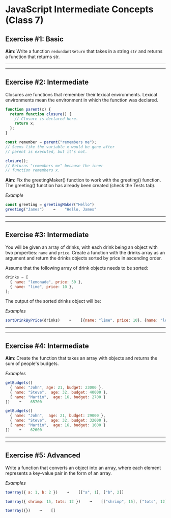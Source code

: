 # JavaScript Intermediate Concepts (Class 7)

## Exercise #1: Basic

**Aim**: Write a function `redundantReturn` that takes in a string `str` and returns a function that returns str.

---

---

## Exercise #2: Intermediate

Closures are functions that remember their lexical environments. Lexical environments mean the environment in which the function was declared.

```javascript
function parent(x) {
  return function closure() {
    // Closure is declared here.
    return x;
  };
}

const remember = parent("remembers me");
// Seems like the variable x would be gone after
// parent is executed, but it's not.

closure();
// Returns "remembers me" because the inner
// function remembers x.
```

**Aim**: Fix the greetingMaker() function to work with the greeting() function.
The greeting() function has already been created (check the Tests tab).

_Example_

```js
const greeting = greetingMaker("Hello")
greeting("James")    ➞    "Hello, James"
```

---

---

## Exercise #3: Intermediate

You will be given an array of drinks, with each drink being an object with two properties: `name` and `price`. Create a function with the drinks array as an argument and return the drinks objects sorted by price in ascending order.

Assume that the following array of drink objects needs to be sorted:

```js
drinks = [
  { name: "lemonade", price: 50 },
  { name: "lime", price: 10 },
];
```

The output of the sorted drinks object will be:

_Examples_

```js
sortDrinkByPrice(drinks)    ➞    [{name: "lime", price: 10}, {name: "lemonade", price: 50}]
```

---

---

## Exercise #4: Intermediate

**Aim**: Create the function that takes an array with objects and returns the sum of people's budgets.

_Examples_

```js
getBudgets([
  { name: "John", age: 21, budget: 23000 },
  { name: "Steve",  age: 32, budget: 40000 },
  { name: "Martin",  age: 16, budget: 2700 }
])    ➞    65700

getBudgets([
  { name: "John",  age: 21, budget: 29000 },
  { name: "Steve",  age: 32, budget: 32000 },
  { name: "Martin",  age: 16, budget: 1600 }
])    ➞    62600
```

---

---

## Exercise #5: Advanced

Write a function that converts an object into an array, where each element represents a key-value pair in the form of an array.

_Examples_

```js
toArray({ a: 1, b: 2 })    ➞    [["a", 1], ["b", 2]]

toArray({ shrimp: 15, tots: 12 })    ➞    [["shrimp", 15], ["tots", 12]]

toArray({})    ➞    []
```
